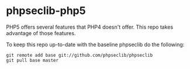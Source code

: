 # phpseclib-php5

PHP5 offers several features that PHP4 doesn't offer. This repo takes advantage of those features.

To keep this repo up-to-date with the baseline phpseclib do the following:

```
git remote add base git://github.com/phpseclib/phpseclib
git pull base master
```

